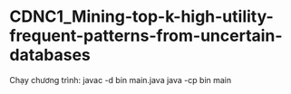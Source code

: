 # CDNC1_Mining-top-k-high-utility-frequent-patterns-from-uncertain-databases

Chạy chương trình:
javac -d bin main.java
java -cp bin main 
